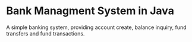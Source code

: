 # Bank Managment System in Java
A simple banking system, providing account create, balance inquiry, fund transfers and 
fund transactions.
